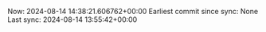 Now: 2024-08-14 14:38:21.606762+00:00 Earliest commit since sync: None Last sync: 2024-08-14 13:55:42+00:00

